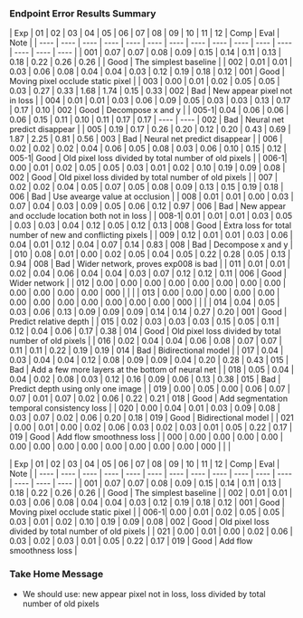 ### Endpoint Error Results Summary

| Exp  | 01   | 02   | 03   | 04   | 05   | 06   | 07   | 08   | 09   | 10   | 11   | 12   | Comp | Eval | Note |
| ---- | ---- | ---- | ---- | ---- | ---- | ---- | ---- | ---- | ---- | ---- | ---- | ---- | ---- | ---- |
| 001  | 0.07 | 0.07 | 0.08 | 0.09 | 0.15 | 0.14 | 0.11 | 0.13 | 0.18 | 0.22 | 0.26 | 0.26 |      | Good | The simplest baseline |
| 002  | 0.01 | 0.01 | 0.03 | 0.06 | 0.08 | 0.04 | 0.04 | 0.03 | 0.12 | 0.19 | 0.18 | 0.12 | 001  | Good | Moving pixel occlude static pixel |
| 003  | 0.00 | 0.01 | 0.02 | 0.05 | 0.05 | 0.03 | 0.27 | 0.33 | 1.68 | 1.74 | 0.15 | 0.33 | 002  | Bad  | New appear pixel not in loss |
| 004  | 0.01 | 0.01 | 0.03 | 0.06 | 0.09 | 0.05 | 0.03 | 0.03 | 0.13 | 0.17 | 0.17 | 0.10 | 002  | Good | Decompose x and y |
| 005-1| 0.04 | 0.06 | 0.06 | 0.06 | 0.15 | 0.11 | 0.10 | 0.11 | 0.17 | 0.17 | ---- | ---- | 002  | Bad  | Neural net predict disappear |
| 005  | 0.19 | 0.17 | 0.26 | 0.20 | 0.12 | 0.20 | 0.43 | 0.69 | 1.87 | 2.25 | 0.81 | 0.56 | 003  | Bad  | Neural net predict disappear |
| 006  | 0.02 | 0.02 | 0.02 | 0.04 | 0.06 | 0.05 | 0.08 | 0.03 | 0.06 | 0.10 | 0.15 | 0.12 | 005-1| Good | Old pixel loss divided by total number of old pixels | 
| 006-1| 0.00 | 0.01 | 0.02 | 0.05 | 0.05 | 0.03 | 0.01 | 0.02 | 0.10 | 0.19 | 0.09 | 0.08 | 002  | Good | Old pixel loss divided by total number of old pixels |
| 007  | 0.02 | 0.02 | 0.04 | 0.05 | 0.07 | 0.05 | 0.08 | 0.09 | 0.13 | 0.15 | 0.19 | 0.18 | 006  | Bad  | Use avearge value at occlusion |
| 008  | 0.01 | 0.01 | 0.00 | 0.03 | 0.07 | 0.04 | 0.03 | 0.09 | 0.05 | 0.06 | 0.12 | 0.97 | 006  | Bad  | New appear and occlude location both not in loss |
| 008-1| 0.01 | 0.01 | 0.01 | 0.03 | 0.05 | 0.03 | 0.03 | 0.04 | 0.12 | 0.05 | 0.12 | 0.13 | 008  | Good | Extra loss for total number of new and conflicting pixels |
| 009  | 0.12 | 0.01 | 0.01 | 0.03 | 0.06 | 0.04 | 0.01 | 0.12 | 0.04 | 0.07 | 0.14 | 0.83 | 008  | Bad  | Decompose x and y |
| 010  | 0.08 | 0.01 | 0.00 | 0.02 | 0.05 | 0.04 | 0.05 | 0.22 | 0.28 | 0.05 | 0.13 | 0.94 | 008  | Bad  | Wider network, proves exp008 is bad |
| 011  | 0.01 | 0.01 | 0.02 | 0.04 | 0.06 | 0.04 | 0.04 | 0.03 | 0.07 | 0.12 | 0.12 | 0.11 | 006  | Good | Wider network |
| 012  | 0.00 | 0.00 | 0.00 | 0.00 | 0.00 | 0.00 | 0.00 | 0.00 | 0.00 | 0.00 | 0.00 | 0.00 | 000  |      | |
| 013  | 0.00 | 0.00 | 0.00 | 0.00 | 0.00 | 0.00 | 0.00 | 0.00 | 0.00 | 0.00 | 0.00 | 0.00 | 000  |      | |
| 014  | 0.04 | 0.05 | 0.03 | 0.06 | 0.13 | 0.09 | 0.09 | 0.09 | 0.14 | 0.14 | 0.27 | 0.20 | 001  | Good | Predict relative depth |
| 015  | 0.02 | 0.03 | 0.03 | 0.03 | 0.15 | 0.05 | 0.11 | 0.12 | 0.04 | 0.06 | 0.17 | 0.38 | 014  | Good | Old pixel loss divided by total number of old pixels |
| 016  | 0.02 | 0.04 | 0.04 | 0.06 | 0.08 | 0.07 | 0.07 | 0.11 | 0.11 | 0.22 | 0.19 | 0.19 | 014  | Bad  | Bidirectional model |
| 017  | 0.04 | 0.03 | 0.04 | 0.04 | 0.12 | 0.08 | 0.09 | 0.09 | 0.04 | 0.20 | 0.28 | 0.43 | 015  | Bad  | Add a few more layers at the bottom of neural net |
| 018  | 0.05 | 0.04 | 0.04 | 0.02 | 0.08 | 0.03 | 0.12 | 0.16 | 0.09 | 0.06 | 0.13 | 0.38 | 015  | Bad  | Predict depth using only one image |
| 019  | 0.00 | 0.05 | 0.00 | 0.06 | 0.07 | 0.07 | 0.01 | 0.07 | 0.02 | 0.06 | 0.22 | 0.21 | 018  | Good | Add segmentation temporal consistency loss |
| 020  | 0.00 | 0.04 | 0.01 | 0.03 | 0.09 | 0.08 | 0.03 | 0.07 | 0.02 | 0.06 | 0.20 | 0.18 | 019  | Good | Bidirectional model |
| 021  | 0.00 | 0.01 | 0.00 | 0.02 | 0.06 | 0.03 | 0.02 | 0.03 | 0.01 | 0.05 | 0.22 | 0.17 | 019  | Good | Add flow smoothness loss |
| 000  | 0.00 | 0.00 | 0.00 | 0.00 | 0.00 | 0.00 | 0.00 | 0.00 | 0.00 | 0.00 | 0.00 | 0.00 | 000  |      | |

| Exp  | 01   | 02   | 03   | 04   | 05   | 06   | 07   | 08   | 09   | 10   | 11   | 12   | Comp | Eval | Note |
| ---- | ---- | ---- | ---- | ---- | ---- | ---- | ---- | ---- | ---- | ---- | ---- | ---- | ---- | ---- |
| 001  | 0.07 | 0.07 | 0.08 | 0.09 | 0.15 | 0.14 | 0.11 | 0.13 | 0.18 | 0.22 | 0.26 | 0.26 |      | Good | The simplest baseline |
| 002  | 0.01 | 0.01 | 0.03 | 0.06 | 0.08 | 0.04 | 0.04 | 0.03 | 0.12 | 0.19 | 0.18 | 0.12 | 001  | Good | Moving pixel occlude static pixel |
| 006-1| 0.00 | 0.01 | 0.02 | 0.05 | 0.05 | 0.03 | 0.01 | 0.02 | 0.10 | 0.19 | 0.09 | 0.08 | 002  | Good | Old pixel loss divided by total number of old pixels |
| 021  | 0.00 | 0.01 | 0.00 | 0.02 | 0.06 | 0.03 | 0.02 | 0.03 | 0.01 | 0.05 | 0.22 | 0.17 | 019  | Good | Add flow smoothness loss |


### Take Home Message

- We should use: new appear pixel not in loss, loss divided by total number of old pixels
